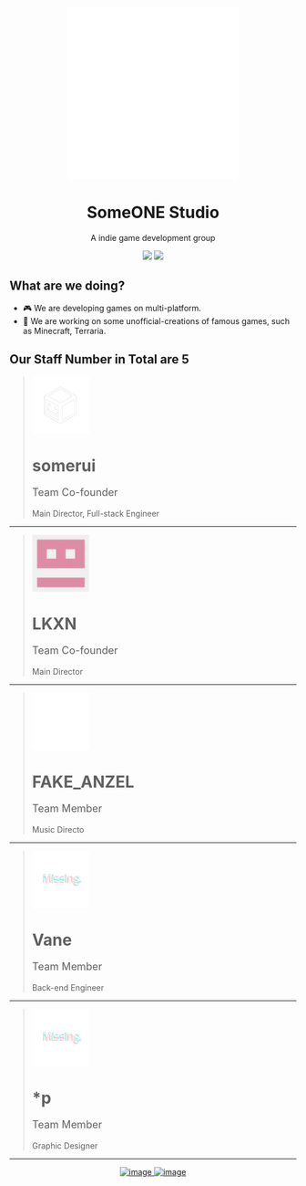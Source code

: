 <div align="center">
<img src="./soslogo.png" alt="image" width="300" height="auto">
<h1>SomeONE Studio</h1>
<p>A indie game development group</p>
</div>

<div align="center">
<img src="https://img.shields.io/badge/team_size-5-blue" />
<img src="https://img.shields.io/badge/team_status-active-green" />
</div>

<h2>What are we doing?</h2>

- 🎮 We are developing games on multi-platform.
- 🔨 We are working on some unofficial-creations of famous games, such as Minecraft, Terraria.

<h2>Our Staff Number in Total are <strong>5</strong></h2>


> <img src="./somerui.png" alt="somerui" width="100" height="auto" align="center">
> <h1>somerui</h1>
> <p style="font-size:18px;">Team Co-founder</p>
> <p style="font-size:14px;">Main Director, Full-stack Engineer</p>

---


> <img src="./lkxn.png" alt="lkxn" width="100" height="auto" align="center">
> <h1>LKXN</h1>
> <p style="font-size:18px;">Team Co-founder</p>
> <p style="font-size:14px;">Main Director</p>

---

> <img src="./fakeanzel.png" alt="fakeanzel" width="100" height="auto" align="center">
> <h1>FAKE_ANZEL</h1>
> <p style="font-size:18px;">Team Member</p>
> <p style="font-size:14px;">Music Directo</p>

---


> <img src="./missing.png" alt="weathervane73" width="100" height="auto" align="center">
> <h1>Vane</h1>
> <p style="font-size:18px;">Team Member</p>
> <p style="font-size:14px;">Back-end Engineer</p>

---


> <img src="./missing.png" alt="asteriskp" width="100" height="auto" align="center">
> <h1>*p</h1>
> <p style="font-size:18px;">Team Member</p>
> <p style="font-size:14px;">Graphic Designer</p>

---

<div align="center" >

<a href="https://bsky.app/profile/someonestudio.bsky.social" target="_blank">
    <img src="https://img.shields.io/badge/blue-sky-blue" alt="image" width="auto" height="auto">
</a>
<a href="https://x.com/Some0NEStudio" target="_blank">
    <img src="https://img.shields.io/badge/twi-tter-black" alt="image" width="auto" height="auto">
</a>
    </div>
